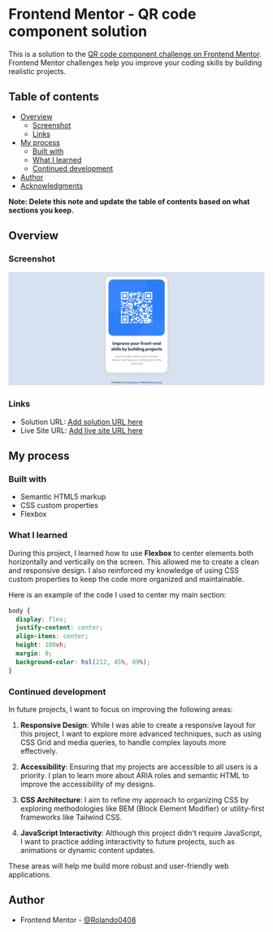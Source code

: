 # Frontend Mentor - QR code component solution

This is a solution to the [QR code component challenge on Frontend Mentor](https://www.frontendmentor.io/challenges/qr-code-component-iux_sIO_H). Frontend Mentor challenges help you improve your coding skills by building realistic projects. 

## Table of contents

- [Overview](#overview)
  - [Screenshot](#screenshot)
  - [Links](#links)
- [My process](#my-process)
  - [Built with](#built-with)
  - [What I learned](#what-i-learned)
  - [Continued development](#continued-development)
- [Author](#author)
- [Acknowledgments](#acknowledgments)

**Note: Delete this note and update the table of contents based on what sections you keep.**

## Overview

### Screenshot

![](./images/screenshot.jpg)

### Links

- Solution URL: [Add solution URL here](https://github.com/Rolando0408/qr-code-component)
- Live Site URL: [Add live site URL here](https://your-live-site-url.com)

## My process

### Built with

- Semantic HTML5 markup
- CSS custom properties
- Flexbox

### What I learned

During this project, I learned how to use **Flexbox** to center elements both horizontally and vertically on the screen. This allowed me to create a clean and responsive design. I also reinforced my knowledge of using CSS custom properties to keep the code more organized and maintainable.

Here is an example of the code I used to center my main section:

```css
body {
  display: flex;
  justify-content: center;
  align-items: center;
  height: 100vh;
  margin: 0;
  background-color: hsl(212, 45%, 89%);
}
```

### Continued development

In future projects, I want to focus on improving the following areas:

1. **Responsive Design**: While I was able to create a responsive layout for this project, I want to explore more advanced techniques, such as using CSS Grid and media queries, to handle complex layouts more effectively.

2. **Accessibility**: Ensuring that my projects are accessible to all users is a priority. I plan to learn more about ARIA roles and semantic HTML to improve the accessibility of my designs.

3. **CSS Architecture**: I aim to refine my approach to organizing CSS by exploring methodologies like BEM (Block Element Modifier) or utility-first frameworks like Tailwind CSS.

4. **JavaScript Interactivity**: Although this project didn't require JavaScript, I want to practice adding interactivity to future projects, such as animations or dynamic content updates.

These areas will help me build more robust and user-friendly web applications.

## Author

- Frontend Mentor - [@Rolando0408](https://github.com/Rolando0408)

